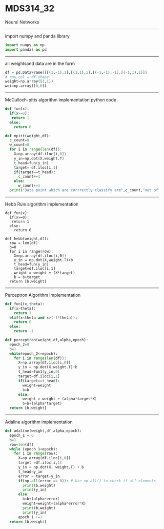 # MDS314_32
Neural Networks 



------------------------------------------------------------------------------------------------------------------------------------------------
import numpy and panda library

```python
import numpy as np
import pandas as pd
```
---------------------------------------------------------------------------------------------------------------------------------------------------
all weightsand data are in the form

```python
df = pd.DataFrame([[(1,-1),1],[(1,1),1],[(-1,-1),-1],[(-1,1),1]])
# row,col = df.shape
weight=np.array([1,1])
wei=np.array([0,0])
```
-------------------------------------------------------------------------------------------------------------------------------------------------
McCulloch-pitts algorithm implementation python code

```python
def fun(x):
  if(x>=0):
   return 1
  else:
    return 0

def mpitt(weight,df):
  c_count=0
  w_count=0
  for i in range(len(df)):
    X=np.array(df.iloc[i,0])
    y_in=np.dot(X,weight.T)
    t_head=fun(y_in)
    target= df.iloc[i,1]
    if(target==t_head):
      c_count+=1
    else:
      w_count+=1
  print("Data point which are corrrectly classify are",c_count,"out of",len(df))
```


  -----------------------------------------------------------------------------------------------------------------------------------------------

Hebb Rule algorithm implementation

```pyhton
def fun(x):
  if(x>=0):
   return 1
  else:
    return 0

def hebb(weight,df):
  row = len(df)
  b=0
  for i in range(row):
    X=np.array(df.iloc[i,0])
    y_in = np.dot(X,weight.T)+b
    t_head=fun(y_in)
    target=df.iloc[i,1]
    weight = weight + (X*target)
    b = b+target
  return [b,weight]
```

------------------------------------------------------------------------------------------------------------------------------------------------

Perceptron Algorithm Implementation

```python
def fun1(x,theta):
  if(x>theta):
    return 1
  elif(x<theta and x>(-1*theta)):
    return 0
  else:
    return -1

def perceptron(weight,df,alpha,epoch):
  epoch_2=0
  b=1
  while(epoch_2<=epoch):
    for i in range(len(df)):
      X=np.array(df.iloc[i,0])
      y_in = np.dot(X,weight.T)+b
      t_head=fun1(y_in,0)
      target=df.iloc[i,1]
      if(target==t_head):
        weight=weight
        b=b
      else:
        weight = weight + (alpha*target*X)
        b=b+(alpha*target)
  return [b,weight]
```

-----------------------------------------------------------------------------------------------------------------------------------------

Adaline algorithm implementation

```python
def adaline(weight,df,alpha,epoch):
  epoch_1 = 0
  b=1
  row=len(df)
  while (epoch_1<epoch):
    for i in range(row):
      X=np.array(df.iloc[i,0])
      target =df.iloc[i,1]
      y_in = np.dot(X, weight.T) + b
      t_head=y_in
      error = target-y_in
      if(np.all(error == 0)): # Use np.all() to check if all elements in error are zero
        print(b,weight)
        print(y_in)
      else:
        b=b+(alpha*error)
        weight=weight+(alpha*error*X)
        print(b,weight)
        print(y_in)
      epoch_1 +=1
  return [b,weight]
```
